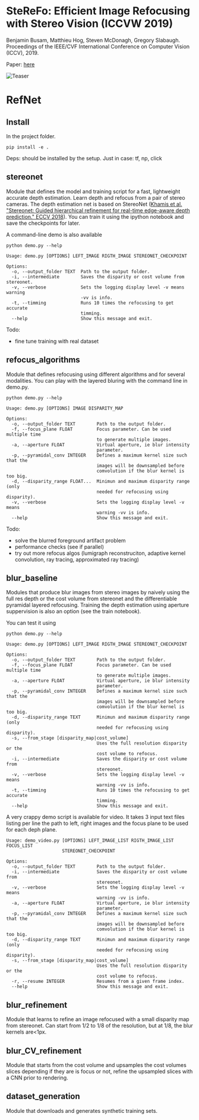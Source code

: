 # SteReFo: Efficient Image Refocusing with Stereo Vision (ICCVW 2019)

Benjamin Busam, Matthieu Hog, Steven McDonagh, Gregory Slabaugh. 
Proceedings of the IEEE/CVF International Conference on Computer Vision (ICCV), 2019.

Paper: [here](https://openaccess.thecvf.com/content_ICCVW_2019/papers/AIM/Busam_SteReFo_Efficient_Image_Refocusing_with_Stereo_Vision_ICCVW_2019_paper.pdf) 

![Teaser](https://github.com/huawei-noah/noah-research/blob/master/SteReFo/teaser.png "Teaser")

# RefNet


## Install
In the project folder.
```
pip install -e .
```
Deps: should be installed by the setup. Just in case: tf, np, click

## stereonet
Module that defines the model and training script for a fast, lightweight accurate depth estimation.
Learn depth and refocus from a pair of stereo cameras.
The depth estimation net is based on StereoNet ([Khamis et al. "Stereonet: Guided hierarchical refinement for real-time edge-aware depth prediction." ECCV 2018](http://openaccess.thecvf.com/content_ECCV_2018/papers/Sameh_Khamis_StereoNet_Guided_Hierarchical_ECCV_2018_paper.pdf)).
You can train it using the ipython notebook and save the checkpoints for later.

A command-line demo is also available 
```
python demo.py --help

Usage: demo.py [OPTIONS] LEFT_IMAGE RIGTH_IMAGE STEREONET_CHECKPOINT

Options:
  -o, --output_folder TEXT  Path to the output folder.
  -i, --intermediate        Saves the disparity or cost volume from stereonet.
  -v, --verbose             Sets the logging display level -v means warning
                            -vv is info.
  -t, --timming             Runs 10 times the refocusing to get accurate
                            timming.
  --help                    Show this message and exit.
```

Todo: 
- fine tune training with real dataset

## refocus_algorithms
Module that defines refocusing using different algorithms and for several modalities.
You can play with the layered bluring with the command line in demo.py.
```
python demo.py --help

Usage: demo.py [OPTIONS] IMAGE DISPARITY_MAP

Options:
  -o, --output_folder TEXT        Path to the output folder.
  -f, --focus_plane FLOAT         Focus parameter. Can be used multiple time
                                  to generate multiple images.
  -a, --aperture FLOAT            Virtual aperture, ie blur intensity
                                  parameter.
  -p, --pyramidal_conv INTEGER    Defines a maximum kernel size such that the
                                  images will be downsampled before
                                  comvolution if the blur kernel is too big.
  -d, --disparity_range FLOAT...  Minimun and maximum disparity range (only
                                  needed for refocusing using disparity).
  -v, --verbose                   Sets the logging display level -v means
                                  warning -vv is info.
  --help                          Show this message and exit.

```

Todo:
- solve the blurred foreground artifact problem
- performance checks (see if parallel)
- try out more refocus algos (lumigraph reconstruciton, adaptive kernel convolution, ray tracing, approximated ray tracing)

## blur_baseline
Modules that produce blur images from stereo images by naively using the full res depth or the cost volume from stereonet and the differentiable pyramidal layered refocusing. 
Training the depth estimation using aperture suppervision is also an option (see the train notebook).

You can test it using
```
python demo.py --help

Usage: demo.py [OPTIONS] LEFT_IMAGE RIGTH_IMAGE STEREONET_CHECKPOINT

Options:
  -o, --output_folder TEXT        Path to the output folder.
  -f, --focus_plane FLOAT         Focus parameter. Can be used multiple time
                                  to generate multiple images.
  -a, --aperture FLOAT            Virtual aperture, ie blur intensity
                                  parameter.
  -p, --pyramidal_conv INTEGER    Defines a maximum kernel size such that the
                                  images will be downsampled before
                                  comvolution if the blur kernel is too big.
  -d, --disparity_range TEXT      Minimun and maximum disparity range (only
                                  needed for refocusing using disparity).
  -s, --from_stage [disparity_map|cost_volume]
                                  Uses the full resolution disparity or the
                                  cost volume to refocus.
  -i, --intermediate              Saves the disparity or cost volume from
                                  stereonet.
  -v, --verbose                   Sets the logging display level -v means
                                  warning -vv is info.
  -t, --timming                   Runs 10 times the refocusing to get accurate
                                  timming.
  --help                          Show this message and exit.
```

A very crappy demo script is available for video.
It takes 3 input text files listing per line the path to left, right images and the focus plane to be used for each deph plane.
```
Usage: demo_video.py [OPTIONS] LEFT_IMAGE_LIST RIGTH_IMAGE_LIST FOCUS_LIST
                     STEREONET_CHECKPOINT

Options:
  -o, --output_folder TEXT        Path to the output folder.
  -i, --intermediate              Saves the disparity or cost volume from
                                  stereonet.
  -v, --verbose                   Sets the logging display level -v means
                                  warning -vv is info.
  -a, --aperture FLOAT            Virtual aperture, ie blur intensity
                                  parameter.
  -p, --pyramidal_conv INTEGER    Defines a maximum kernel size such that the
                                  images will be downsampled before
                                  comvolution if the blur kernel is too big.
  -d, --disparity_range TEXT      Minimun and maximum disparity range (only
                                  needed for refocusing using disparity).
  -s, --from_stage [disparity_map|cost_volume]
                                  Uses the full resolution disparity or the
                                  cost volume to refocus.
  -r, --resume INTEGER            Resumes from a given frame index.
  --help                          Show this message and exit.
```

## blur_refinement

Module that learns to refine an image refocused with a small disparity map from stereonet.
Can start from 1/2 to 1/8 of the resolution, but at 1/8, the blur kernels are<1px.


## blur_CV_refinement

Module that starts from the cost volume and upsamples the cost volumes slices depending if they are is focus or not,
refine the upsampled slices with a CNN prior to rendering.

## dataset_generation

Module that downloads and generates synthetic training sets.
